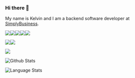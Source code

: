 ### Hi there 👋

<!--
**kks110/kks110** is a ✨ _special_ ✨ repository because its `README.md` (this file) appears on your GitHub profile.

Here are some ideas to get you started:

- 🔭 I’m currently working on ...
- 🌱 I’m currently learning ...
- 👯 I’m looking to collaborate on ...
- 🤔 I’m looking for help with ...
- 💬 Ask me about ...
- 📫 How to reach me: ...
- 😄 Pronouns: ...
- ⚡ Fun fact: ...
-->

My name is Kelvin and I am a backend software developer at [SimplyBusiness](www.simplybusiness.co.uk).



![](https://img.shields.io/badge/ruby-%23CC342D.svg?&style=for-the-badge&logo=ruby&logoColor=white)![](https://img.shields.io/badge/python%20-%2314354C.svg?&style=for-the-badge&logo=python&logoColor=white)![](https://img.shields.io/badge/C%23%20-%23239120.svg?&style=for-the-badge&logo=c-sharp&logoColor=white)![](https://img.shields.io/badge/rust-%23000000.svg?&style=for-the-badge&logo=rust&logoColor=white)![](https://img.shields.io/badge/javascript%20-%23323330.svg?&style=for-the-badge&logo=javascript&logoColor=%23F7DF1E)

![](https://img.shields.io/badge/react%20-%2320232a.svg?&style=for-the-badge&logo=react&logoColor=%2361DAFB)![](https://img.shields.io/badge/rails%20-%23CC0000.svg?&style=for-the-badge&logo=ruby-on-rails&logoColor=white)

[![](https://img.shields.io/badge/linkedin%20-%230077B5.svg?&style=for-the-badge&logo=linkedin&logoColor=white)](https://www.linkedin.com/in/kelvin-samuel-0910b92a/)

![Github Stats](https://github-readme-stats.vercel.app/api?username=kks110&count_private=true&show_icons=true&include_all_commits=true)

![Language Stats](https://github-readme-stats.vercel.app/api/top-langs/?username=kks110&langs_count=6&hide=html)

